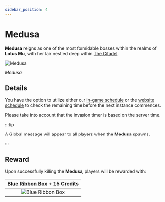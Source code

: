```yaml
---
sidebar_position: 4
---
```


# Medusa

**Medusa** reigns as one of the most formidable bosses within the realms of **Lotus Mu**, with her lair nestled deep within [The Citadel](/maps/the-citadel).

![Medusa](/img/monsters/special/bosses/medusa.jpg)

_Medusa_

## Details

You have the option to utilize either our [in-game schedule](/client-features/schedule) or the [website schedule](https://lotusmu.org/schedule) to check the remaining time before the next instance commences.

Please take into account that the invasion timer is based on the server time.

:::tip

A Global message will appear to all players when the **Medusa** spawns.

:::

## Reward

Upon successfully killing the **Medusa**, players will be rewarded with:

| [Blue Ribbon Box](/items/item-bags/exc/blue-ribbon-box) + **15 Credits** |
| :----------------------------------------------------------------------: |
|     ![Blue Ribbon Box](/img/items/item-bags/box-of-blue-ribbon.png)      |
